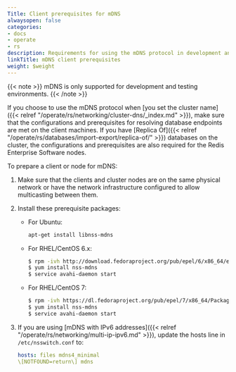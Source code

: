```yaml
---
Title: Client prerequisites for mDNS
alwaysopen: false
categories:
- docs
- operate
- rs
description: Requirements for using the mDNS protocol in development and testing environments.
linkTitle: mDNS client prerequisites
weight: $weight
---
```

{{< note >}}
mDNS is only supported for development and testing environments.
{{< /note >}}

If you choose to use the mDNS protocol when [you set the cluster name]({{< relref "/operate/rs/networking/cluster-dns/_index.md" >}}),
make sure that the configurations and prerequisites for resolving database endpoints are met on the client machines.
If you have [Replica Of]({{< relref "/operate/rs/databases/import-export/replica-of/" >}}) databases on the cluster,
the configurations and prerequisites are also required for the Redis Enterprise Software nodes.

To prepare a client or node for mDNS:

1. Make sure that the clients and cluster nodes are on the same physical network
    or have the network infrastructure configured to allow multicasting between them.
1. Install these prerequisite packages:

    - For Ubuntu:

        ```sh
        apt-get install libnss-mdns
        ```

    - For RHEL/CentOS 6.x:

        ```sh
        $ rpm -ivh http://download.fedoraproject.org/pub/epel/6/x86_64/epel-release-6-8.noarch.rpm
        $ yum install nss-mdns
        $ service avahi-daemon start
        ```

    - For RHEL/CentOS 7:

        ```sh
        $ rpm -ivh https://dl.fedoraproject.org/pub/epel/7/x86_64/Packages/e/epel-release-7-12.noarch.rpm
        $ yum install nss-mdns
        $ service avahi-daemon start
        ```

1. If you are using [mDNS with IPv6 addresses]({{< relref "/operate/rs/networking/multi-ip-ipv6.md" >}}),
    update the hosts line in `/etc/nsswitch.conf` to:

    ```yaml
    hosts: files mdns4_minimal
    \[NOTFOUND=return\] mdns
    ```
